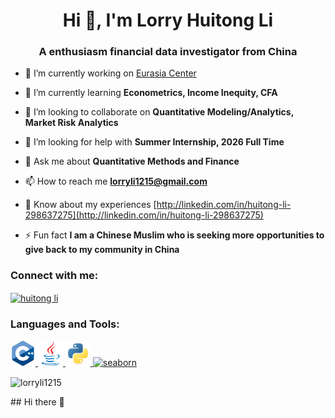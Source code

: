 <h1 align="center">Hi 👋, I'm Lorry Huitong Li</h1>
<h3 align="center">A enthusiasm financial data investigator from China</h3>

- 🔭 I’m currently working on [Eurasia Center](https://cdn.website-editor.net/s/60590e9143bc40cd9c2ec1dc16b1f561/files/uploaded/M2024-AEBC-China-Opens-Financial-Sector-to-Foreign-Ownership.pdf?Expires=1732862753&Signature=dglVf0YSweYqSLLiBl9ORW-XzyDiij~s8P1Xf~wClPQU9ToFaLTnNXRF-mkXWw0ieZacL6G9kZoGXpOlqykCzLPT-B9Uno886-LcZVnxIkMJQsSH5POUXhTJS5pzWPZ3zKm9PWsWyR9nBRQH5bB715kgGu038eaaWcLZ17Oh59o2onmp0i5mwgDSYhawZayFPhXyTlLRBZ3GapsathQTzyKzYxZZIj3TkHWHx8FAjuo9xoAaoBu-piuLz5BQIyQroEpk2uZrIx1asEn5nmWSAd6z0tNh0xBSOHimdcf38ZZJZ9-3Our~bERa9t4A3xn8lnjmhAmtqEI9Nfdp1fiG4g__&Key-Pair-Id=K2NXBXLF010TJW)

- 🌱 I’m currently learning **Econometrics, Income Inequity, CFA**

- 👯 I’m looking to collaborate on **Quantitative Modeling/Analytics, Market Risk Analytics**

- 🤝 I’m looking for help with **Summer Internship, 2026 Full Time**

- 💬 Ask me about **Quantitative Methods and Finance**

- 📫 How to reach me **lorryli1215@gmail.com**

- 📄 Know about my experiences [http://linkedin.com/in/huitong-li-298637275](http://linkedin.com/in/huitong-li-298637275)

- ⚡ Fun fact **I am a Chinese Muslim who is seeking more opportunities to give back to my community in China**

<h3 align="left">Connect with me:</h3>
<p align="left">
<a href="https://linkedin.com/in/huitong li" target="blank"><img align="center" src="https://raw.githubusercontent.com/rahuldkjain/github-profile-readme-generator/master/src/images/icons/Social/linked-in-alt.svg" alt="huitong li" height="30" width="40" /></a>
</p>

<h3 align="left">Languages and Tools:</h3>
<p align="left"> <a href="https://www.w3schools.com/cpp/" target="_blank" rel="noreferrer"> <img src="https://raw.githubusercontent.com/devicons/devicon/master/icons/cplusplus/cplusplus-original.svg" alt="cplusplus" width="40" height="40"/> </a> <a href="https://www.java.com" target="_blank" rel="noreferrer"> <img src="https://raw.githubusercontent.com/devicons/devicon/master/icons/java/java-original.svg" alt="java" width="40" height="40"/> </a> <a href="https://www.python.org" target="_blank" rel="noreferrer"> <img src="https://raw.githubusercontent.com/devicons/devicon/master/icons/python/python-original.svg" alt="python" width="40" height="40"/> </a> <a href="https://seaborn.pydata.org/" target="_blank" rel="noreferrer"> <img src="https://seaborn.pydata.org/_images/logo-mark-lightbg.svg" alt="seaborn" width="40" height="40"/> </a> </p>

<p><img align="center" src="https://github-readme-stats.vercel.app/api/top-langs?username=lorryli1215&show_icons=true&locale=en&layout=compact" alt="lorryli1215" /></p>
## Hi there 👋

<!--
**lorryli1215/lorryli1215** is a ✨ _special_ ✨ repository because its `README.md` (this file) appears on your GitHub profile.

Here are some ideas to get you started:

- 🔭 I’m currently working on ...
- 🌱 I’m currently learning ...
- 👯 I’m looking to collaborate on ...
- 🤔 I’m looking for help with ...
- 💬 Ask me about ...
- 📫 How to reach me: ...
- 😄 Pronouns: ...
- ⚡ Fun fact: ...
-->

